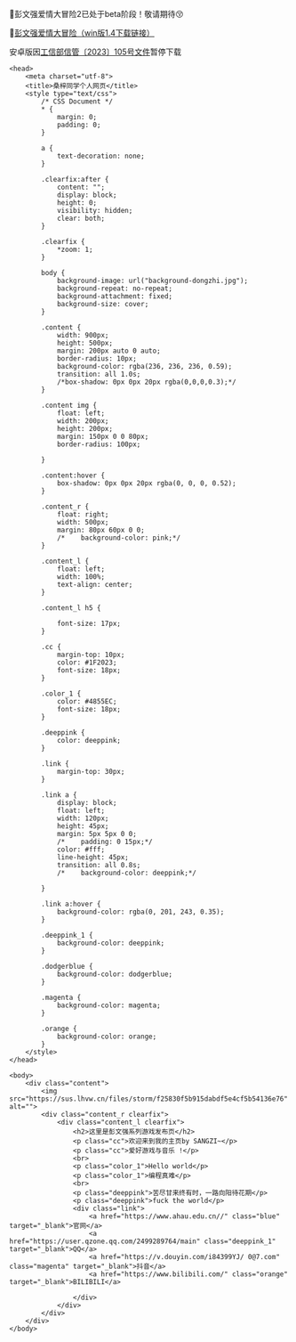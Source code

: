 🎊彭文强爱情大冒险2已处于beta阶段！敬请期待😚

🤪<a href="https://pan.baidu.com/s/1y25YYFgQCY9Ru_Jckjfv8A?pwd=1234" class="blue_1" target="_blank">彭文强爱情大冒险（win版1.4下载链接）</a>

安卓版因<a href="https://news.cctv.com/2023/08/08/ARTIVaArWUBVYGBjJwFAJIvF230808.shtml" class="blue_1" target="_blank">工信部信管〔2023〕105号文件</a>暂停下载
<html>

    <head>
        <meta charset="utf-8">
        <title>桑梓同学个人网页</title>
        <style type="text/css">
            /* CSS Document */
            * {
                margin: 0;
                padding: 0;
            }

            a {
                text-decoration: none;
            }

            .clearfix:after {
                content: "";
                display: block;
                height: 0;
                visibility: hidden;
                clear: both;
            }

            .clearfix {
                *zoom: 1;
            }

            body {
                background-image: url("background-dongzhi.jpg");
                background-repeat: no-repeat;
                background-attachment: fixed;
                background-size: cover;
            }

            .content {
                width: 900px;
                height: 500px;
                margin: 200px auto 0 auto;
                border-radius: 10px;
                background-color: rgba(236, 236, 236, 0.59);
                transition: all 1.0s;
                /*box-shadow: 0px 0px 20px rgba(0,0,0,0.3);*/
            }

            .content img {
                float: left;
                width: 200px;
                height: 200px;
                margin: 150px 0 0 80px;
                border-radius: 100px;

            }

            .content:hover {
                box-shadow: 0px 0px 20px rgba(0, 0, 0, 0.52);
            }

            .content_r {
                float: right;
                width: 500px;
                margin: 80px 60px 0 0;
                /*    background-color: pink;*/
            }

            .content_l {
                float: left;
                width: 100%;
                text-align: center;
            }

            .content_l h5 {

                font-size: 17px;
            }

            .cc {
                margin-top: 10px;
                color: #1F2023;
                font-size: 18px;
            }

            .color_1 {
                color: #4855EC;
                font-size: 18px;
            }

            .deeppink {
                color: deeppink;
            }

            .link {
                margin-top: 30px;
            }

            .link a {
                display: block;
                float: left;
                width: 120px;
                height: 45px;
                margin: 5px 5px 0 0;
                /*    padding: 0 15px;*/
                color: #fff;
                line-height: 45px;
                transition: all 0.8s;
                /*    background-color: deeppink;*/

            }

            .link a:hover {
                background-color: rgba(0, 201, 243, 0.35);
            }

            .deeppink_1 {
                background-color: deeppink;
            }

            .dodgerblue {
                background-color: dodgerblue;
            }

            .magenta {
                background-color: magenta;
            }

            .orange {
                background-color: orange;
            }
        </style>
    </head>

    <body>
        <div class="content">
            <img src="https://sus.lhvw.cn/files/storm/f25830f5b915dabdf5e4cf5b54136e76" alt="">
            <div class="content_r clearfix">
                <div class="content_l clearfix">
                    <h2>这里是彭文强系列游戏发布页</h2>
                    <p class="cc">欢迎来到我的主页by SANGZI~</p>
                    <p class="cc">爱好游戏与音乐 !</p>
                    <br>
                    <p class="color_1">Hello world</p>
                    <p class="color_1">编程真难</p>
                    <br>
                    <p class="deeppink">苦尽甘来终有时，一路向阳待花期</p>
                    <p class="deeppink">fuck the world</p>
                    <div class="link">
                        <a href="https://www.ahau.edu.cn//" class="blue" target="_blank">官网</a>
                        <a href="https://user.qzone.qq.com/2499289764/main" class="deeppink_1" target="_blank">QQ</a>
                        <a href="https://v.douyin.com/i84399YJ/ 0@7.com" class="magenta" target="_blank">抖音</a>
                        <a href="https://www.bilibili.com/" class="orange" target="_blank">BILIBILI</a>

                    </div>
                </div>
            </div>
        </div>
    </body>

</html>




